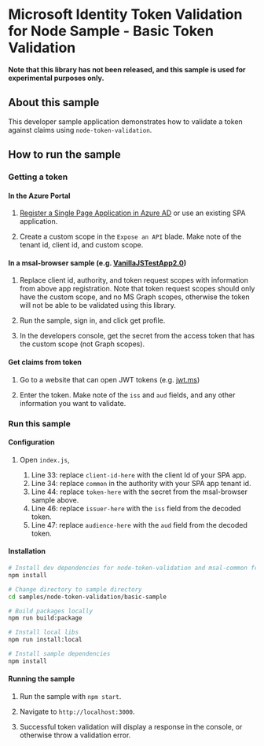 # Microsoft Identity Token Validation for Node Sample - Basic Token Validation

**Note that this library has not been released, and this sample is used for experimental purposes only.**

## About this sample

This developer sample application demonstrates how to validate a token against claims using `node-token-validation`.

## How to run the sample

### Getting a token

#### In the Azure Portal

1. [Register a Single Page Application in Azure AD](https://docs.microsoft.com/en-us/azure/active-directory/develop/scenario-spa-app-registration) or use an existing SPA application.

1. Create a custom scope in the `Expose an API` blade. Make note of the tenant id, client id, and custom scope.

#### In a msal-browser sample (e.g. [VanillaJSTestApp2.0](https://github.com/AzureAD/microsoft-authentication-library-for-js/tree/dev/samples/msal-browser-samples/VanillaJSTestApp2.0))

1. Replace client id, authority, and token request scopes with information from above app registration. Note that token request scopes should only have the custom scope, and no MS Graph scopes, otherwise the token will not be able to be validated using this library.

1. Run the sample, sign in, and click get profile.

1. In the developers console, get the secret from the access token that has the custom scope (not Graph scopes).

#### Get claims from token

1. Go to a website that can open JWT tokens (e.g. [jwt.ms](https://jwt.ms/))

1. Enter the token. Make note of the `iss` and `aud` fields, and any other information you want to validate.

### Run this sample

#### Configuration

1. Open `index.js`,

    1. Line 33: replace `client-id-here` with the client Id of your SPA app.
    1. Line 34: replace `common` in the authority with your SPA app tenant id.
    1. Line 44: replace `token-here` with the secret from the msal-browser sample above.
    1. Line 46: replace `issuer-here` with the `iss` field from the decoded token.
    1. Line 47: replace `audience-here` with the `aud` field from the decoded token.

#### Installation

```bash
# Install dev dependencies for node-token-validation and msal-common from root of repo
npm install

# Change directory to sample directory
cd samples/node-token-validation/basic-sample

# Build packages locally
npm run build:package

# Install local libs
npm run install:local

# Install sample dependencies
npm install
```

#### Running the sample

1. Run the sample with `npm start`.

1. Navigate to `http://localhost:3000`.

1. Successful token validation will display a response in the console, or otherwise throw a validation error.
